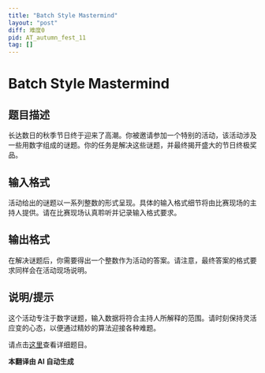 ```yaml
---
title: "Batch Style Mastermind"
layout: "post"
diff: 难度0
pid: AT_autumn_fest_11
tag: []
---
```


# Batch Style Mastermind

## 题目描述

长达数日的秋季节日终于迎来了高潮。你被邀请参加一个特别的活动，该活动涉及一些用数字组成的谜题。你的任务是解决这些谜题，并最终揭开盛大的节日终极奖品。

## 输入格式

活动给出的谜题以一系列整数的形式呈现。具体的输入格式细节将由比赛现场的主持人提供。请在比赛现场认真聆听并记录输入格式要求。

## 输出格式

在解决谜题后，你需要得出一个整数作为活动的答案。请注意，最终答案的格式要求同样会在活动现场说明。

## 说明/提示

这个活动专注于数字谜题，输入数据将符合主持人所解释的范围。请时刻保持灵活应变的心态，以便通过精妙的算法迎接各种难题。

请点击[这里](https://atcoder.jp/contests/autumn_fest/tasks/autumn_fest_11)查看详细题目。

 **本翻译由 AI 自动生成**

